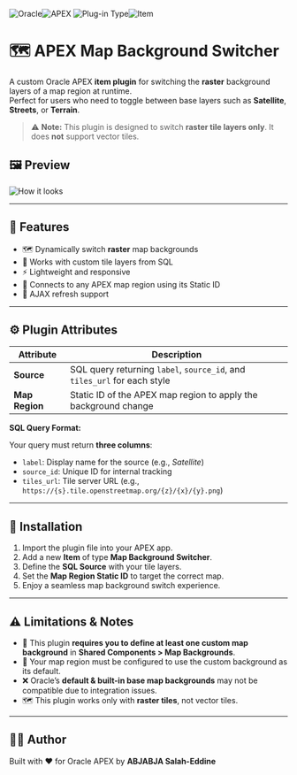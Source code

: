 ![Oracle](https://img.shields.io/badge/ORACLE-grey?style=for-the-badge)![APEX](https://img.shields.io/badge/APEX-brightgreen?style=for-the-badge)
![Plug-in Type](https://img.shields.io/badge/Plug--in_Type-grey?style=for-the-badge)![Item](https://img.shields.io/badge/Item-blue?style=for-the-badge)
# 🗺️ APEX Map Background Switcher

A custom Oracle APEX **item plugin** for switching the **raster** background layers of a map region at runtime.  
Perfect for users who need to toggle between base layers such as **Satellite**, **Streets**, or **Terrain**.

> ⚠️ **Note:** This plugin is designed to switch **raster tile layers only**. It does **not** support vector tiles.

## 🖼️ Preview

![How it looks](./how%20it%20looks.gif)

---

## 📌 Features

- 🗺️ Dynamically switch **raster** map backgrounds
- 🔄 Works with custom tile layers from SQL
- ⚡ Lightweight and responsive
- 🧩 Connects to any APEX map region using its Static ID
- 🔁 AJAX refresh support

---

## ⚙️ Plugin Attributes

| Attribute      | Description                                                              |
| -------------- | ------------------------------------------------------------------------ |
| **Source**     | SQL query returning `label`, `source_id`, and `tiles_url` for each style |
| **Map Region** | Static ID of the APEX map region to apply the background change          |

**SQL Query Format:**

Your query must return **three columns**:

- `label`: Display name for the source (e.g., _Satellite_)
- `source_id`: Unique ID for internal tracking
- `tiles_url`: Tile server URL (e.g., `https://{s}.tile.openstreetmap.org/{z}/{x}/{y}.png`)

---

## 🚀 Installation

1. Import the plugin file into your APEX app.
2. Add a new **Item** of type **Map Background Switcher**.
3. Define the **SQL Source** with your tile layers.
4. Set the **Map Region Static ID** to target the correct map.
5. Enjoy a seamless map background switch experience.

---

## ⚠️ Limitations & Notes

- 🧱 This plugin **requires you to define at least one custom map background** in **Shared Components > Map Backgrounds**.
- 🧭 Your map region must be configured to use the custom background as its default.
- ❌ Oracle’s **default & built-in base map backgrounds** may not be compatible due to integration issues.
- 🗺️ This plugin works only with **raster tiles**, not vector tiles.

---

## 🧑‍💻 Author

Built with ❤️ for Oracle APEX by **ABJABJA Salah-Eddine**
